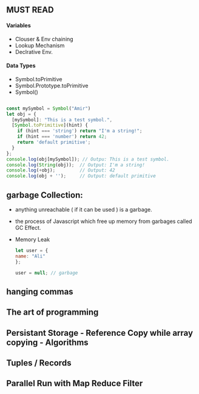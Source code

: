 ## MUST READ

#### Variables 

- Clouser & Env chaining
- Lookup Mechanism 
- Declrative Env.

#### Data Types

- Symbol.toPrimitive 
- Symbol.Prototype.toPrimitive 
- Symbol()
```js

const mySymbol = Symbol("Amir")
let obj = {
  [mySymbol]: "This is a test symbol.",
  [Symbol.toPrimitive](hint) {
    if (hint === 'string') return "I'm a string!";
    if (hint === 'number') return 42;
    return 'default primitive';
  }
};
console.log(obj[mySymbol]); // Outpu: This is a test symbol.
console.log(String(obj));  // Output: I'm a string!
console.log(+obj);         // Output: 42
console.log(obj + '');     // Output: default primitive
```

## garbage Collection: 

 - anything unreachable ( if it can be used ) is a garbage.
 - the process of Javascript which free up memory from garbages called GC Effect.
 - Memory Leak
 
    ```js
    let user = {
    name: "Ali"
    };

    user = null; // garbage
    ```

 ## hanging commas

 ## The art of programming 
 ## Persistant Storage - Reference Copy while array copying - Algorithms
 ## Tuples / Records
 ## Parallel Run with Map Reduce Filter 

 